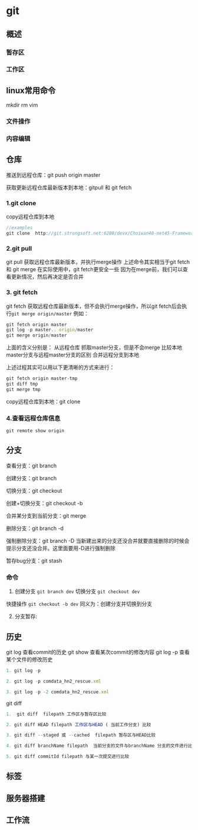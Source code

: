 # git

## 概述

### 暂存区

### 工作区

## linux常用命令

mkdir rm vim

### 文件操作

### 内容编辑

## 仓库

推送到远程仓库：git push origin master

获取更新远程仓库最新版本到本地：gitpull 和 git fetch
### 1.git clone
copy远程仓库到本地
```js
//examples
git clone  http://git.strongsoft.net:6280/devx/Choiwan40-net45-Framework.git

```
### 2.git pull

git pull 获取远程仓库最新版本，并执行merge操作
上述命令其实相当于git fetch 和 git merge
在实际使用中，git fetch更安全一些
因为在merge前，我们可以查看更新情况，然后再决定是否合并

### 3. git fetch

git fetch 获取远程仓库最新版本，但不会执行merge操作，所以git fetch后会执行`git merge origin/master`
例如：
``` js
git fetch origin master
git log -p master.. origin/master
git merge origin/master

```

上面的含义分别是：
从远程仓库 抓取master分支，但是不会merge
比较本地master分支与远程master分支的区别
合并远程分支到本地

上述过程其实可以用以下更清晰的方式来进行：
``` js
git fetch origin master-tmp
git diff tmp
git merge tmp
```
copy远程仓库到本地：git clone

### 4.查看远程仓库信息
`git remote show origin`

## 分支

查看分支：git branch

创建分支：git branch <name>

切换分支：git checkout <name>

创建+切换分支：git checkout -b <name>

合并某分支到当前分支：git merge <name>

删除分支：git branch -d <name>

强制删除分支：git branch -D <name>
当新建出来的分支还没合并就要直接删除的时候会提示分支还没合并。这里面要用-D进行强制删除

暂存bug分支：git stash


### 命令
1. 创建分支 `git branch dev`
切换分支 `git checkout dev`

快捷操作 `git checkout -b dev` 同义为：创建分支并切换到分支

2. 分支暂存:

## 历史
git log 查看commit的历史
git show <commit-hash-id>查看某次commit的修改内容
git log -p <filename>查看某个文件的修改历史
``` js
1. git log -p

2. git log -p comdata_hn2_rescue.xml

3. git log -p -2 comdata_hn2_rescue.xml
```

git diff

``` js
1.  git diff  filepath 工作区与暂存区比较

2. git diff HEAD filepath 工作区与HEAD ( 当前工作分支) 比较

3. git diff --staged 或 --cached  filepath 暂存区与HEAD比较

4. git diff branchName filepath  当前分支的文件与branchName 分支的文件进行比较

5. git diff commitId filepath 与某一次提交进行比较
```
## 标签

## 服务器搭建


## 工作流



